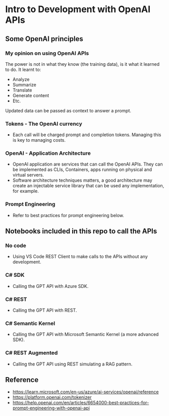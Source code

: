 # Intro to Development with OpenAI APIs

## Some OpenAI principles

### My opinion on using OpenAI APIs

The power is not in what they know (the training data), is it what it learned to do. It learnt to:

- Analyze
- Summarize
- Translate
- Generate content
- Etc.

Updated data can be passed as context to answer a prompt.

### Tokens - The OpenAI currency

- Each call will be charged prompt and completion tokens. Managing this is key to managing costs.

### OpenAI - Application Architecture

- OpenAI application are services that can call the OpenAI APIs. They can be implemented as CLIs, Containers, apps running on physical and virtual servers.
- Software architecture techniques matters, a good architecture may create an injectable service library that can be used any implementation, for example.

### Prompt Engineering

- Refer to best practices for prompt engineering below.

## Notebooks included in this repo to call the APIs

### No code

- Using VS Code REST Client to make calls to the APIs without any development.

### C# SDK

- Calling the GPT API with Azure SDK.

### C# REST

- Calling the GPT API with REST.

### C# Semantic Kernel

- Calling the GPT API with Microsoft Semantic Kernel (a more advanced SDK).

### C# REST Augmented

- Calling the GPT API using REST simulating a RAG pattern.

## Reference

- https://learn.microsoft.com/en-us/azure/ai-services/openai/reference
- https://platform.openai.com/tokenizer
- https://help.openai.com/en/articles/6654000-best-practices-for-prompt-engineering-with-openai-api
